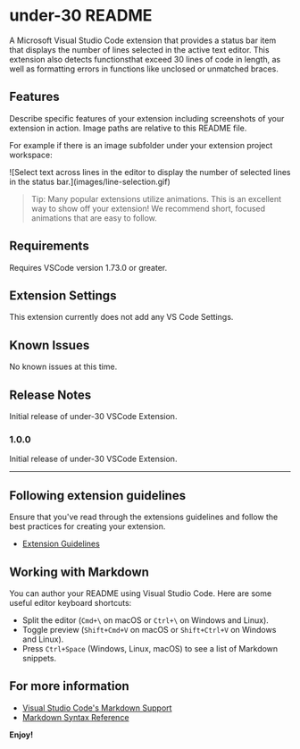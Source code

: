 # under-30 README

A Microsoft Visual Studio Code extension that provides a status bar item that 
displays the number of lines selected in the active text editor. This extension
also detects functionsthat exceed 30 lines of code in length, as well as 
formatting errors in functions like unclosed or unmatched braces.

## Features

Describe specific features of your extension including screenshots of your extension in action. Image paths are relative to this README file.

For example if there is an image subfolder under your extension project workspace:

\!\[Select text across lines in the editor to display the number of selected lines in the status bar.\]\(images/line-selection.gif\)

> Tip: Many popular extensions utilize animations. This is an excellent way to show off your extension! We recommend short, focused animations that are easy to follow.

## Requirements

Requires VSCode version 1.73.0 or greater.

## Extension Settings

This extension currently does not add any VS Code Settings. 

## Known Issues

No known issues at this time.

## Release Notes

Initial release of under-30 VSCode Extension.

### 1.0.0

Initial release of under-30 VSCode Extension.


---

## Following extension guidelines

Ensure that you've read through the extensions guidelines and follow the best practices for creating your extension.

* [Extension Guidelines](https://code.visualstudio.com/api/references/extension-guidelines)

## Working with Markdown

You can author your README using Visual Studio Code. Here are some useful editor keyboard shortcuts:

* Split the editor (`Cmd+\` on macOS or `Ctrl+\` on Windows and Linux).
* Toggle preview (`Shift+Cmd+V` on macOS or `Shift+Ctrl+V` on Windows and Linux).
* Press `Ctrl+Space` (Windows, Linux, macOS) to see a list of Markdown snippets.

## For more information

* [Visual Studio Code's Markdown Support](http://code.visualstudio.com/docs/languages/markdown)
* [Markdown Syntax Reference](https://help.github.com/articles/markdown-basics/)

**Enjoy!**
